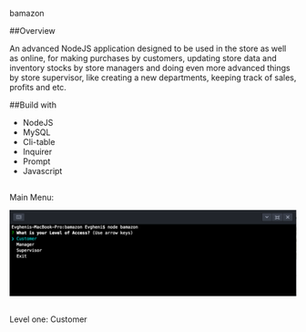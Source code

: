 bamazon

##Overview

An advanced NodeJS application designed to be used in the store as well as online, for making purchases by customers, updating store data and inventory stocks by store managers and doing even more advanced things by store supervisor, like creating a new departments, keeping track of sales, profits and etc.  


##Build with

- NodeJS
- MySQL
- Cli-table
- Inquirer
- Prompt
- Javascript

## 

Main Menu:

 ![main menu](screens/Screen1.png)
 
 ##
 
 Level one: Customer
 
 
